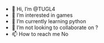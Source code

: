 - 👋 Hi, I’m @TUGL4
- 👀 I’m interested in games
- 🌱 I’m currently learning python
- 💞️ I’m not looking to collaborate on ?
- 📫 How to reach me No

<!---
TUGL4/TUGL4 is a ✨ special ✨ repository because its `README.md` (this file) appears on your GitHub profile.
You can click the Preview link to take a look at your changes.
--->
